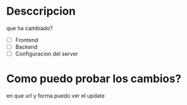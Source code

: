 # Desccripcion
que ha cambiado?

- [ ] Frontend
- [ ] Backend
- [ ] Configuracion del server

# Como puedo probar los cambios?
en que url y forma puedo ver el update
